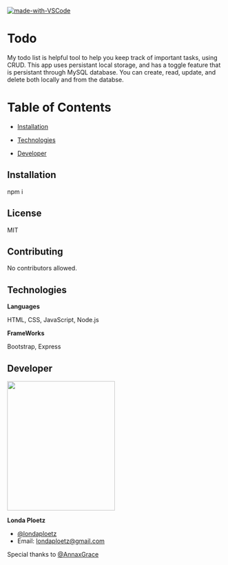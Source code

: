 

[![made-with-VSCode](https://img.shields.io/badge/Made%20with-VSCode-1f425f.svg)](https://code.visualstudio.com/)
# Todo

My todo list is helpful tool to help you keep track of important tasks, using CRUD. This app uses persistant local storage, and has a toggle feature that is persistant through MySQL database. You can create, read, update, and delete both locally and from the databse.  

# Table of Contents 

* [Installation](#installation)

* [Technologies](#technologies)

* [Developer](#developer)




## Installation 
npm i


## License
MIT
## Contributing
No contributors allowed.


## Technologies  

 **Languages**

HTML, CSS, JavaScript, Node.js

**FrameWorks**

Bootstrap, Express


## Developer  

<img src="https://user-images.githubusercontent.com/117487226/213274560-ca5248f0-55d9-4dd4-8433-225e14f01d8f.jpg" width="250" height="300"> 

**Londa Ploetz**

- [@londaploetz](https://www.github.com/londaploetz)
- Email: londaploetz@gmail.com

Special thanks to [@AnnaxGrace](https://www.github.com/AnnaxGrace)



